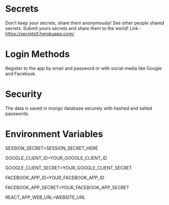 # Secrets
Don't keep your secrets, share them anonymously!
See other people shared secrets.
Submit yours secrets and share them to the world!
Link - https://secrets0.herokuapp.com/

# Login Methods
Register to the app by email and password or with social media like Google and Facebook.

# Security
The data is saved in mongo database securely with hashed and salted passwords.

# Environment Variables
SESSION_SECRET=SESSION_SECRET_HERE

GOOGLE_CLIENT_ID=YOUR_GOOGLE_CLIENT_ID

GOOGLE_CLIENT_SECRET=YOUR_GOOGLE_CLIENT_SECRET

FACEBOOK_APP_ID=YOUR_FACEBOOK_APP_ID

FACEBOOK_APP_SECRET=YOUR_FACEBOOK_APP_SECRET

REACT_APP_WEB_URL=WEBSITE_URL
